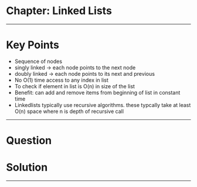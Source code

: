 # Chapter: Linked Lists
---
# Key Points

- Sequence of nodes
- singly linked -> each node points to the next node
- doubly linked -> each node points to its next and previous
- No O(1) time access to any index in list
- To check if element in list is O(n) in size of the list
- Benefit: can add and remove items from beginning of list in constant time
- Linkedlists typically use recursive algorithms. these typcally take at least O(n) space where n is depth of recursive call

---
# Question


# Solution

---
